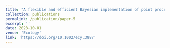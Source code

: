 ```yaml
---
title: "A flexible and efficient Bayesian implementation of point process models for spatial capture-recapture data"
collection: publications
permalink: /publication/paper-5
excerpt: ''
date: 2023-10-01
venue: 'Ecology'
link: 'https://doi.org/10.1002/ecy.3887'
---
```

